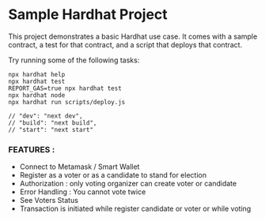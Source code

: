 # Sample Hardhat Project

This project demonstrates a basic Hardhat use case. It comes with a sample contract, a test for that contract, and a script that deploys that contract.

Try running some of the following tasks:

```shell
npx hardhat help
npx hardhat test
REPORT_GAS=true npx hardhat test
npx hardhat node
npx hardhat run scripts/deploy.js
```


    // "dev": "next dev",
    // "build": "next build",
    // "start": "next start"
    
    
 
 ### FEATURES : ###
 <ul> 
 <li> Connect to Metamask / Smart Wallet </li>
 <li> Register as a voter or as a candidate to stand for election </li>
 <li> Authorization : only voting organizer can create voter or candidate </li>
 <li> Error Handling : You cannot vote twice </li>
 <li> See Voters Status </li>
 <li> Transaction is initiated while register candidate or voter or while voting </li>
 </ul>
